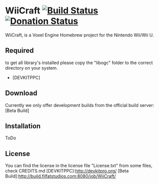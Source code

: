 WiiCraft [![Build Status](http://build.filfatstudios.com:8080/buildStatus/icon?job=WiiCraft)](http://build.filfatstudios.com:8080/job/WiiCraft/)  [![Donation Status](https://img.shields.io/gratipay/filfat.svg)](https://gratipay.com/filfat/)
=========

WiiCraft, is a Voxel Engine Homebrew project for the Nintendo Wii/Wii U.

Required
-----------

to get all library's installed please copy the "libogc" folder to the correct directory on your system.
* [DEVKITPPC]

Download
----
Currently we only offer development builds from the official build server:
[Beta Build]

Installation
----
ToDo

License
----
You can find the license in the license file "License.txt" from some files, check CREDITS.md
[DEVKITPPC]:http://devkitpro.org/
[Beta Build]:http://build.filfatstudios.com:8080/job/WiiCraft/

